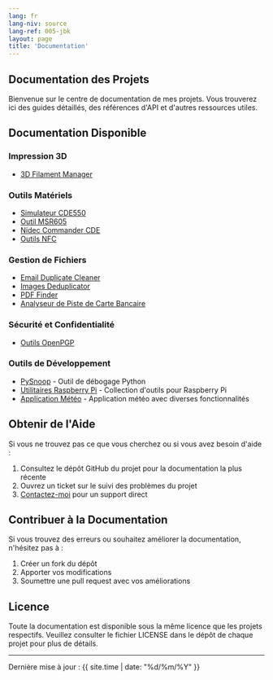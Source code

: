 ```yaml
---
lang: fr
lang-niv: source
lang-ref: 005-jbk
layout: page
title: 'Documentation'
---
```


## Documentation des Projets

Bienvenue sur le centre de documentation de mes projets. Vous trouverez ici des guides détaillés, des références d'API et d'autres ressources utiles.

## Documentation Disponible

### Impression 3D

- [3D Filament Manager](/docs/3D_Filament_Manager/)

### Outils Matériels

- [Simulateur CDE550](/docs/CDE550-sim/)
- [Outil MSR605](/docs/MSR605/)
- [Nidec Commander CDE](/docs/Nidec_CommanderCDE/)
- [Outils NFC](/docs/NFC/)

### Gestion de Fichiers

- [Email Duplicate Cleaner](/docs/EmailDuplicateCleaner/)
- [Images Deduplicator](/docs/Images-Deduplicator/)
- [PDF Finder](/docs/PDF_Finder/)
- [Analyseur de Piste de Carte Bancaire](/docs/card_parser/)

### Sécurité et Confidentialité

- [Outils OpenPGP](/docs/OpenPGP/)

### Outils de Développement

- [PySnoop](/docs/PySnoop/) - Outil de débogage Python
- [Utilitaires Raspberry Pi](/docs/raspy_utility/) - Collection d'outils pour Raspberry Pi
- [Application Météo](/docs/weather/) - Application météo avec diverses fonctionnalités

## Obtenir de l'Aide

Si vous ne trouvez pas ce que vous cherchez ou si vous avez besoin d'aide :

1. Consultez le dépôt GitHub du projet pour la documentation la plus récente
2. Ouvrez un ticket sur le suivi des problèmes du projet
3. [Contactez-moi](/contact/) pour un support direct

## Contribuer à la Documentation

Si vous trouvez des erreurs ou souhaitez améliorer la documentation, n'hésitez pas à :

1. Créer un fork du dépôt
2. Apporter vos modifications
3. Soumettre une pull request avec vos améliorations

## Licence

Toute la documentation est disponible sous la même licence que les projets respectifs. Veuillez consulter le fichier LICENSE dans le dépôt de chaque projet pour plus de détails.

---

Dernière mise à jour : {{ site.time | date: "%d/%m/%Y" }}

